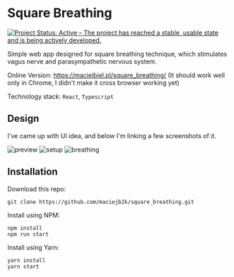 # Square Breathing

[![Project Status: Active – The project has reached a stable, usable state and is being actively developed.](https://www.repostatus.org/badges/latest/active.svg)](https://www.repostatus.org/#active)

Simple web app designed for square breathing technique, which stimulates vagus
nerve and parasympathetic nervous system.

Online Version: https://maciejbiel.pl/square_breathing/ (It should work well
only in Chrome, I didn't make it cross browser working yet)

Technology stack: `React`, `Typescript`

## Design

I've came up with UI idea, and below I'm linking a few screenshots of it.

![preview](https://user-images.githubusercontent.com/6316812/103230021-a3ca4000-4934-11eb-987d-7ba991295d6c.png)
![setup](https://user-images.githubusercontent.com/6316812/103341763-0f70f200-4a88-11eb-8794-bc03c3296898.png)
![breathing](https://user-images.githubusercontent.com/6316812/103419941-7e883c80-4b95-11eb-86fc-4d9d4b0b6bcc.png)

## Installation

Download this repo:

```
git clone https://github.com/maciejb2k/square_breathing.git
```

Install using NPM:

```
npm install
npm run start
```

Install using Yarn:

```
yarn install
yarn start
```
